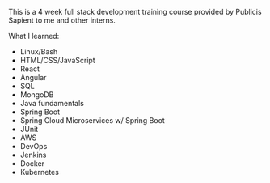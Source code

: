 This is a 4 week full stack development training course provided by Publicis Sapient to me and other interns.

What I learned:
- Linux/Bash
- HTML/CSS/JavaScript
- React
- Angular
- SQL
- MongoDB
- Java fundamentals
- Spring Boot
- Spring Cloud Microservices w/ Spring Boot
- JUnit
- AWS
- DevOps
- Jenkins
- Docker
- Kubernetes
